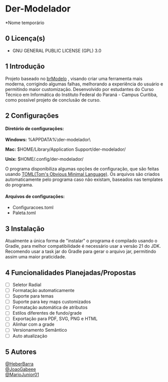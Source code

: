 # Der-Modelador
\*Nome temporário

## 0 Licença(s)

* GNU GENERAL PUBLIC LICENSE  (GPL) 3.0

## 1 Introdução

Projeto baseado no [brModelo](https://github.com/chcandido/brModelo) , visando criar uma ferramenta mais moderna, corrigindo algumas falhas, melhorando a experiência do usuário e permitindo maior customização. 
Desenvolvido por estudantes do Curso Técnico em Informática do Instituto Federal do Paraná - Campus Curitiba, como possível projeto de conclusão de curso.

## 2 Configurações

#### Diretório de configurações:

**Windows:** %APPDATA%\\der-modelador\\

**Mac:** $HOME/Library/Application Support/der-modelador/

**Unix:** $HOME/.config/der-modelador/

O programa disponibiliza algumas opções de configuração, que são feitas usando [TOML(Tom's Obvious Minimal Language)](https://toml.io/en/). Os arquivos são criados automaticamente pelo programa caso não existam, baseados nas templates do programa.

#### Arquivos de configurações:

* Configuracoes.toml
* Paleta.toml

## 3 Instalação

Atualmente a única forma de "instalar" o programa é compilado usando o Gradle, para melhor compatibilidade é necessário usar a versão 21 do JDK. Recomendo usar a task jar do Gradle para gerar o arquivo jar, permitindo assim uma maior praticidade.   

## 4 Funcionalidades Planejadas/Propostas

- [ ] Seletor Radial
- [ ] Formatação automaticamente
- [ ] Suporte para temas
- [ ] Suporte para key maps customizados
- [ ] Formatação automática de atributos
- [ ] Estilos diferentes de fundo/grade
- [ ] Exportação para PDF, SVG, PNG e HTML
- [ ] Alinhar com a grade
- [ ] Versionamento Semântico
- [ ] Auto atualização

## 5 Autores

[@HeberBarra](https://github.com/HeberBarra)\
[@JoaoGabeee](https://github.com/JoaoGabeee)\
[@MarioJunior01](https://github.com/MarioJunior01)
